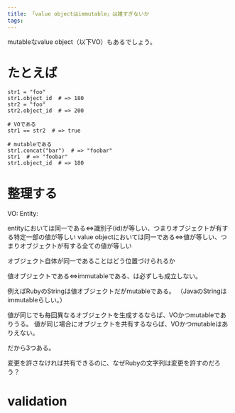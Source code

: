 ```yaml
---
title: 「value objectはimmutable」は雑すぎないか
tags: 
---
```

mutableなvalue object（以下VO）もあるでしょう。

# たとえば

    
    
    str1 = "foo"
    str1.object_id  # => 180
    str2 = "foo"
    str2.object_id  # => 200
    
    # VOである
    str1 == str2  # => true
    
    # mutableである
    str1.concat("bar")  # => "foobar"
    str1  # => "foobar"
    str1.object_id  # => 180
    

# 整理する

VO: Entity:

entityにおいては同一である<=>識別子(id)が等しい、つまりオブジェクトが有する特定一部の値が等しい value
objectにおいては同一である<=>値が等しい、つまりオブジェクトが有する全ての値が等しい

オブジェクト自体が同一であることはどう位置づけられるか

値オブジェクトである<=>immutableである、は必ずしも成立しない。

例えばRubyのStringは値オブジェクトだがmutableである。 （JavaのStringはimmutableらしい。）

値が同じでも毎回異なるオブジェクトを生成するならば、VOかつmutableでありうる。
値が同じ場合にオブジェクトを共有するならば、VOかつmutableはありえない。

だから3つある。

変更を許さなければ共有できるのに、なぜRubyの文字列は変更を許すのだろう？

# validation